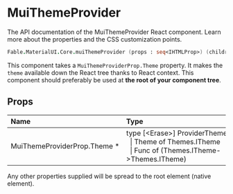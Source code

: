 # MuiThemeProvider

<p class="description">The API documentation of the MuiThemeProvider React component. Learn more about the properties and the CSS customization points.</p>

```fsharp
Fable.MaterialUI.Core.muiThemeProvider (props : seq<IHTMLProp>) (children : seq<ReactElement>) : ReactElement
```

This component takes a `MuiThemeProviderProp.Theme` property.
It makes the `theme` available down the React tree thanks to React context.
This component should preferably be used at **the root of your component tree**.

## Props

| Name | Type | Default | Description |
|:-----|:-----|:--------|:------------|
| <span class="prop-name required">MuiThemeProviderProp.Theme *</span> | <span class="prop-type">type&nbsp;[&lt;Erase&gt;]&nbsp;ProviderTheme&nbsp;=<br>&nbsp;&nbsp;&#124;&nbsp;Theme&nbsp;of&nbsp;Themes.ITheme<br>&nbsp;&nbsp;&#124;&nbsp;Func&nbsp;of&nbsp;(Themes.ITheme-&gt;Themes.ITheme)<br></span> |   | A theme object. |

Any other properties supplied will be spread to the root element (native element).

